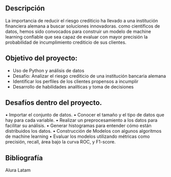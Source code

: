 ## Descripción 
La importancia de reducir el riesgo crediticio ha llevado a una institución financiera alemana a buscar soluciones innovadoras. como científicos de datos, hemos sido convocados para construir un modelo de machine learning confiable que sea capaz de evaluar con mayor precisión la probabilidad de incumplimiento crediticio de sus clientes.

## Objetivo del proyecto:
*	Uso de Python y análisis de datos
*	Desafío: Analizar el riesgo crediticio de una institución bancaria alemana
*	Identificar los perfiles de los clientes propensos a incumplir
*	Desarrollo de habilidades analíticas y toma de decisiones

## Desafíos dentro del proyecto.
•	Importar el conjunto de datos.
•	Conocer el tamaño y el tipo de datos que hay para cada variable.
•	Realizar un preprocesamiento a los datos para facilitar su análisis.
•	Generar histogramas para entender cómo están distribuidos los datos.
•	Construcción de Modelos con algunos algoritmos de machine learning
•	Evaluar los modelos utilizando métricas como precisión, recall, área bajo la curva ROC, y F1-score.

## Bibliografía 
Alura Latam 

